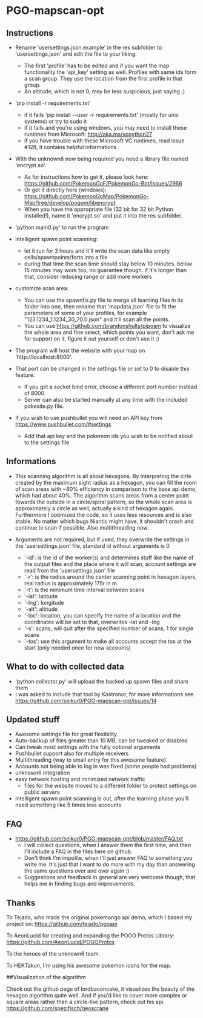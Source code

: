 # PGO-mapscan-opt

## Instructions
* Rename 'usersettings.json.example' in the res subfolder to 'usersettings.json' and edit the file to your liking.
  * The first 'profile' has to be edited and if you want the map functionality the 'api_key' setting as well. Profiles with same ids form a scan group. They use the location from the first profile in that group.
  * An altitude, which is not 0, may be less suspicious, just saying ;)
* 'pip install -r requirements.txt'
  * if it fails 'pip install --user -r requirements.txt' (mostly for unix systems) or try to sudo it
  * if it fails and you're using windows, you may need to install these runtimes from Microsoft: http://aka.ms/vcpython27
  * if you have trouble with these Microsoft VC runtimes, read issue #128, it contains helpful informations
* With the unknown6 now being required you need a library file named 'encrypt.so'.
  * As for instructions how to get it, please look here: https://github.com/PokemonGoF/PokemonGo-Bot/issues/2966
  * Or get it directly here (windows): https://github.com/PokemonGoMap/PokemonGo-Map/tree/develop/pogom/libencrypt
  * When you have the appropriate file (32 bit for 32 bit Python installed!), name it 'encrypt.so' and put it into the res subfolder.
* 'python main0.py' to run the program
* intelligent spawn point scanning:
  * let it run for 3 hours and it'll write the scan data like empty cells/spawnpoints/forts into a file
  * during that time the scan time should stay below 10 minutes, below 15 minutes may work too, no guarantee though. if it's longer than that, consider reducing range or add more workers
* customize scan area:
  * You can use the spawnfix.py file to merge all learning files in its folder into one, then rename that 'mapdata.json' file to fit the parameters of some of your profiles, for example "123.1234_1.1234_30_70.0.json" and it'll scan all the points.
  * You can use https://github.com/brandonshults/pipoam to visualize the whole area and fine select, which points you want, don't ask me for support on it, figure it out yourself or don't use it ;)

* The program will host the website with your map on 'http://localhost:8000'.
* That port can be changed in the settings file or set to 0 to disable this feature.
  * If you get a socket bind error, choose a different port number instead of 8000.
  * Server can also be started manually at any time with the included pokesite.py file.

* If you wish to use pushbullet you will need an API key from https://www.pushbullet.com/#settings
  * Add that api key and the pokemon ids you wish to be notified about to the settings file

## Informations
* This scanning algorithm is all about hexagons. By interpreting the cirle created by the maximum sight radius as a hexagon, you can fill the room of scan areas with ~80% efficiency in comparison to the base api demo, which had about 40%. The algorithm scans areas from a center point towards the outside in a circle/spiral pattern, so the whole scan area is approximately a circle as well, actually a kind of hexagon again. Furthermore I optimized the code, so it uses less resources and is also stable. No matter which bugs Niantic might have, it shouldn't crash and continue to scan if possible. Also multithreading now.

* Arguments are not required, but if used, they overwrite the settings in the 'usersettings.json' file, standard id without arguments is 0
  * '-id': is the id of the worker(s) and determines stuff like the name of the output files and the place where it will scan, account settings are read from the 'usersettings.json' file
  * '-r': is the radius around the center scanning point in hexagon layers, real radius is approximately 175r in m
  * '-t': is the minimum time interval between scans
  * '-lat': latitude
  * '-lng': longitude
  * '-alt': altitude
  * '-loc': location, you can specify the name of a location and the coordinates will be set to that, overwrites -lat and -lng
  * '-s': scans, will quit after the specified number of scans, 1 for single scans
  * '-tos': use this argument to make all accounts accept the tos at the start (only needed once for new accounts)

## What to do with collected data
* 'python collector.py' will upload the backed up spawn files and share them
* I was asked to include that tool by Kostronor, for more informations see https://github.com/seikur0/PGO-mapscan-opt/issues/14

## Updated stuff
* Awesome settings file for great flexibility
* Auto-backup of files greater than 10 MB, can be tweaked or disabled
* Can tweak most settings with the fully optional arguments
* Pushbullet support also for multiple receivers
* Multithreading (way to small entry for this awesome feature)
* Accounts not being able to log in was fixed (some people had problems)
* unknown6 integration
* easy network hosting and minimized network traffic
  * files for the website moved to a different folder to protect settings on public servers
* intelligent spawn point scanning is out, after the learning phase you'll need something like 5 times less accounts

## FAQ
* https://github.com/seikur0/PGO-mapscan-opt/blob/master/FAQ.txt
  * I will collect questions, when I answer them the first time, and then I'll include a FAQ in the files here on github.
  * Don't think I'm impolite, when I'll just answer FAQ to something you write me. It's just that I want to do more with my day than answering the same questions over and over again :)
  * Suggestions and feedback in general are very welcome though, that helps me in finding bugs and improvements.

## Thanks

To Tejado, who made the original pokemongo api demo, which I based my project on: https://github.com/tejado/pgoapi

To AeonLucid for creating and expanding the POGO Protos Library: https://github.com/AeonLucid/POGOProtos

To the heroes of the unknown6 team.

To HEKTakun, I'm using his awesome pokemon icons for the map.

##Visualization of the algorithm

Check out the github page of lordbaconcake, it visualizes the beauty of the hexagon algorithm quite well.
And if you'd like to cover more complex or square areas rather than a circle-like pattern, check out his api.
https://github.com/spezifisch/geoscrape
